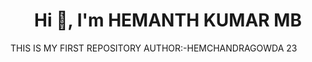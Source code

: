 <h1 align="center">Hi 👋, I'm HEMANTH KUMAR MB</h1>
THIS IS MY FIRST REPOSITORY
 AUTHOR:-HEMCHANDRAGOWDA 23 
